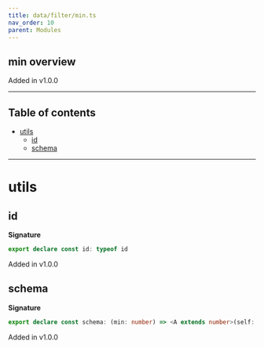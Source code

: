 ```yaml
---
title: data/filter/min.ts
nav_order: 10
parent: Modules
---
```


## min overview

Added in v1.0.0

---

<h2 class="text-delta">Table of contents</h2>

- [utils](#utils)
  - [id](#id)
  - [schema](#schema)

---

# utils

## id

**Signature**

```ts
export declare const id: typeof id
```

Added in v1.0.0

## schema

**Signature**

```ts
export declare const schema: (min: number) => <A extends number>(self: any) => any
```

Added in v1.0.0
